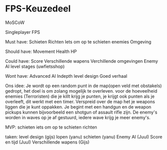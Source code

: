 # FPS-Keuzedeel
MoSCoW

Singleplayer FPS


Must have:
Schieten
Richten
Iets om op te schieten enemies
Omgeving

Should have:
Movement
Health HP

Could have:
Score
Verschillende wapens
Verchillende omgevingen
Enemy AI
level stages (uwfietsshop)

Wont have:
Advanced AI
Indepth level design
Goed verhaal


Ons idee:
Je wordt op een random punt in de map(open veld met obstakels) gedropt, het doel is om zolang mogelijk te overleven.
voor de hoeveelheid enemies (Terroristen) die je killt krijg je punten, je krijgt ook punten als je overleeft,
dit werkt met een timer. Verspreid over de map het je weapons liggen die je kunt oppakken.
Je begint met een handgun en de weapon pickups kunnen bijvoorbeeld een shotgun of assault rifle zijn.
De enemy's worden in waves op je af gestuurd, iedere wave krijg je meer enemy's.


MVP:
schieten
iets om op te schieten
richten

taken:
level design (gijs)
lopen (yanu)
schieten (yanu)
Enemy AI (Juul)
Score en tijd (Juul)
Verschillende wapens (Gijs)

 











